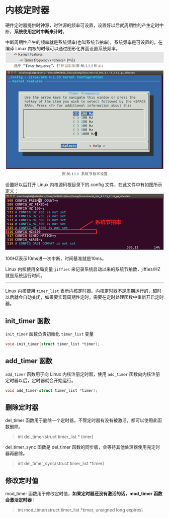 # 内核定时器

硬件定时器提供时钟源，时钟源的频率可设置，设置好以后就周期性的产生定时中断，**系统使用定时中断来计时**。

中断周期性产生的频率就是系统频率(也叫系统节拍率)，系统频率是可设置的，在编译 Linux 内核的时候可以通过图形化界面设置系统频率。
![系统节拍率设置](img/系统节拍率设置.png)

设置好以后打开 Linux 内核源码根目录下的.config 文件，在此文件中有如图所示定义：
![配置文件](img/配置文件.png)

100HZ表示10ms进一次中断，时间基准就是10ms。

Linux 内核使用全局变量 `jiffies` 来记录系统启动以来的系统节拍数，jiffies/HZ 就是系统运行时间。

---

Linux 内核使用 `timer_list` 表示内核定时器。内核定时器不是周期运行的，超时以后就会自动关闭，如果要实现周期性定时，需要在定时处理函数中重新开启定时器。

## init_timer 函数

`init_timer` 函数负责初始化 `timer_list` 变量

```C
void init_timer(struct timer_list *timer);
```

## add_timer 函数

`add_timer` 函数用于向 Linux 内核注册定时器，使用 `add_timer` 函数向内核注册定时器以后，定时器就会开始运行。

```C
void add_timer(struct timer_list *timer);
```

## 删除定时器

del_timer 函数用于删除一个定时器，不管定时器有没有被激活，都可以使用此函数删除。
> int del_timer(struct timer_list * timer)

del_timer_sync 函数是 del_timer 函数的同步版，会等待其他处理器使用完定时器再删除。
> int del_timer_sync(struct timer_list *timer)

## 修改定时值

mod_timer 函数用于修改定时值，**如果定时器还没有激活的话，mod_timer 函数会激活定时器**！
> int mod_timer(struct timer_list *timer, unsigned long expires)
